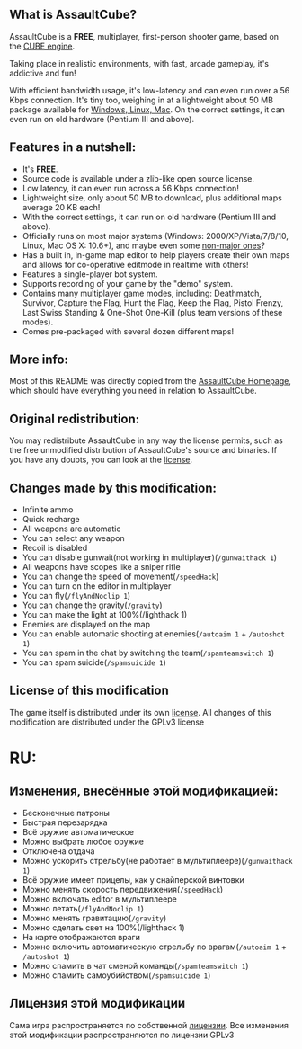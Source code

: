 ## What is AssaultCube?
AssaultCube is a **FREE**, multiplayer, first-person shooter game, based on the
[CUBE engine](http://cubeengine.com/cube.php).

Taking place in realistic environments, with fast, arcade gameplay,
it's addictive and fun!

With efficient bandwidth usage, it's low-latency and can even run over a 56 Kbps
connection. It's tiny too, weighing in at a lightweight about 50 MB package
available for [Windows, Linux, Mac](https://assault.cubers.net/download.html).
On the correct settings, it can even run on old hardware (Pentium III and above).

## Features in a nutshell:

 * It's **FREE**.
 * Source code is available under a zlib-like open source license.
 * Low latency, it can even run across a 56 Kbps connection!
 * Lightweight size, only about 50 MB to download, plus additional maps
 average 20 KB each!
 * With the correct settings, it can run on old hardware
 (Pentium III and above).
 * Officially runs on most major systems (Windows: 2000/XP/Vista/7/8/10, Linux,
 Mac OS X: 10.6+), and maybe even some
 [non-major ones](https://assault.cubers.net/docs/getstarted.html)?
 * Has a built in, in-game map editor to help players create their own maps and
 allows for co-operative editmode in realtime with others!
 * Features a single-player bot system.
 * Supports recording of your game by the "demo" system.
 * Contains many multiplayer game modes, including: Deathmatch, Survivor,
 Capture the Flag, Hunt the Flag, Keep the Flag, Pistol Frenzy, Last Swiss
 Standing & One-Shot One-Kill (plus team versions of these modes).
 * Comes pre-packaged with several dozen different maps!

## More info:

Most of this README was directly copied from the
[AssaultCube Homepage](https://assault.cubers.net), which should have everything
you need in relation to AssaultCube.

## Original redistribution:

You may redistribute AssaultCube in any way the license permits, such as the
free unmodified distribution of AssaultCube's source and binaries. If you have
any doubts, you can look at the
[license](https://assault.cubers.net/docs/license.html).

## Changes made by this modification:

  *  Infinite ammo
  *  Quick recharge
  *  All weapons are automatic
  *  You can select any weapon
  *  Recoil is disabled
  *  You can disable gunwait(not working in multiplayer)(`/gunwaithack 1`)
  *  All weapons have scopes like a sniper rifle
  *  You can change the speed of movement(`/speedHack`)
  *  You can turn on the editor in multiplayer
  *  You can fly(`/flyAndNoclip 1`)
  *  You can change the gravity(`/gravity`)
  *  You can make the light at 100%(/lighthack 1)
  *  Enemies are displayed on the map
  *  You can enable automatic shooting at enemies(`/autoaim 1` + `/autoshot 1`)
  *  You can spam in the chat by switching the team(`/spamteamswitch 1`)
  *  You can spam suicide(`/spamsuicide 1`)

## License of this modification

The game itself is distributed under its own [license](https://assault.cubers.net/docs/license.html).
All changes of this modification are distributed under the GPLv3 license

# RU:

## Изменения, внесённые этой модификацией:

  *  Бесконечные патроны
  *  Быстрая перезарядка
  *  Всё оружие автоматическое
  *  Можно выбрать любое оружие
  *  Отключена отдача
  *  Можно ускорить стрельбу(не работает в мультиплеере)(`/gunwaithack 1`)
  *  Всё оружие имеет прицелы, как у снайперской винтовки
  *  Можно менять скорость передвижения(`/speedHack`)
  *  Можно включать editor в мультиплеере
  *  Можно летать(`/flyAndNoclip 1`)
  *  Можно менять гравитацию(`/gravity`)
  *  Можно сделать свет на 100%(/lighthack 1)
  *  На карте отображаются враги
  *  Можно включить автоматическую стрельбу по врагам(`/autoaim 1` + `/autoshot 1`)
  *  Можно спамить в чат сменой команды(`/spamteamswitch 1`)
  *  Можно спамить самоубийством(`/spamsuicide 1`)

## Лицензия этой модификации

Сама игра распространяется по собственной [лицензии](https://assault.cubers.net/docs/license.html).
Все изменения этой модификации распространяются по лицензии GPLv3
